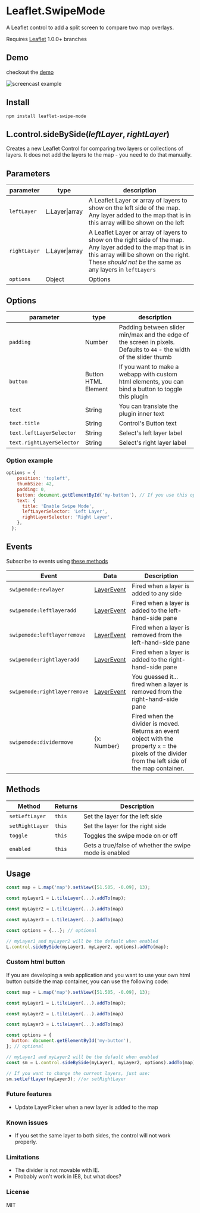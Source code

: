 # Leaflet.SwipeMode

A Leaflet control to add a split screen to compare two map overlays.

Requires [Leaflet](https://github.com/Leaflet/Leaflet/releases) 1.0.0+ branches

## Demo

checkout the [demo](https://gabriel-russo.github.io/Leaflet.SwipeMode/example/)

![screencast example](docs/images/demo.gif)

## Install

```shell
npm install leaflet-swipe-mode
```

## L.control.sideBySide(_leftLayer_, _rightLayer_)

Creates a new Leaflet Control for comparing two layers or collections of layers. It does not add the layers to the map - you need to do that manually.

## Parameters

| parameter    | type           | description   |
| ----------    | -------------- | ------------- |
| `leftLayer`  | L.Layer\|array | A Leaflet Layer or array of layers to show on the left side of the map. Any layer added to the map that is in this array will be shown on the left |
| `rightLayer` | L.Layer\|array | A Leaflet Layer or array of layers to show on the right side of the map. Any layer added to the map that is in this array will be shown on the right. These *should not be* the same as any layers in `leftLayers` |
| `options`    | Object         | Options |

## Options
| parameter                 | type                | description                                                                                                      |
|---------------------------|---------------------|------------------------------------------------------------------------------------------------------------------|
| `padding`                 | Number              | Padding between slider min/max and the edge of the screen in pixels. Defaults to `44` - the width of the slider thumb |
| `button`                  | Button HTML Element | If you want to make a webapp with custom html elements, you can bind a button to toggle this plugin              |
| `text`                    | String              | You can translate the plugin inner text                                                                          |
| `text.title`              | String              | Control's Button text                                                                                            |
| `text.leftLayerSelector`  | String              | Select's left layer label                                                                                        |
| `text.rightLayerSelector` | String              | Select's right layer label                                                                                       |

### Option example

```javascript
options = {
    position: 'topleft',
    thumbSize: 42,
    padding: 0,
    button: document.getElementById('my-button'), // If you use this option, the control will be disabled
    text: {
      title: 'Enable Swipe Mode',
      leftLayerSelector: 'Left Layer',
      rightLayerSelector: 'Right Layer',
    },
  };
```

## Events

Subscribe to events using [these methods](http://leafletjs.com/reference.html#events)

| Event         | Data           | Description                                                                                                                                         |
| ----------    | -------------- |-----------------------------------------------------------------------------------------------------------------------------------------------------|
| `swipemode:newlayer`  | [LayerEvent](http://leafletjs.com/reference.html#layer-event) | Fired when a layer is added to any side                                                                                                             |
| `swipemode:leftlayeradd`  | [LayerEvent](http://leafletjs.com/reference.html#layer-event) | Fired when a layer is added to the left-hand-side pane                                                                                              |
| `swipemode:leftlayerremove` | [LayerEvent](http://leafletjs.com/reference.html#layer-event) | Fired when a layer is removed from the left-hand-side pane                                                                                          |
| `swipemode:rightlayeradd` | [LayerEvent](http://leafletjs.com/reference.html#layer-event) | Fired when a layer is added to the right-hand-side pane                                                                                             |
| `swipemode:rightlayerremove` | [LayerEvent](http://leafletjs.com/reference.html#layer-event) | You guessed it... fired when a layer is removed from the right-hand-side pane                                                                       |
| `swipemode:dividermove` | {x: Number} | Fired when the divider is moved. Returns an event object with the property `x` = the pixels of the divider from the left side of the map container. |

## Methods

| Method         | Returns | Description                                            |
|----------------|---------|--------------------------------------------------------|
| `setLeftLayer` | `this`  | Set the layer for the left side                        |
| `setRightLayer` | `this`  | Set the layer for the right side                       |
| `toggle`       | `this`    | Toggles the swipe mode on or off                       |
| `enabled`       | `this`    | Gets a true/false of whether the swipe mode is enabled |
## Usage

```js
const map = L.map('map').setView([51.505, -0.09], 13);

const myLayer1 = L.tileLayer(...).addTo(map);

const myLayer2 = L.tileLayer(...).addTo(map)

const myLayer3 = L.tileLayer(...).addTo(map)

const options = {...}; // optional

// myLayer1 and myLayer2 will be the default when enabled
L.control.sideBySide(myLayer1, myLayer2, options).addTo(map);
```

### Custom html button
If you are developing a web application and you want to use your own html button outside the map container, you can use the following code:
```javascript
const map = L.map('map').setView([51.505, -0.09], 13);

const myLayer1 = L.tileLayer(...).addTo(map);

const myLayer2 = L.tileLayer(...).addTo(map)

const myLayer3 = L.tileLayer(...).addTo(map)

const options = {
  button: document.getElementById('my-button'),
}; // optional

// myLayer1 and myLayer2 will be the default when enabled
const sm = L.control.sideBySide(myLayer1, myLayer2, options).addTo(map);

// If you want to change the current layers, just use:
sm.setLeftLayer(myLayer3); //or setRightLayer

```

### Future features

- Update LayerPicker when a new layer is added to the map

### Known issues

- If you set the same layer to both sides, the control will not work properly.

### Limitations

- The divider is not movable with IE.
- Probably won't work in IE8, but what does?

### License

MIT
